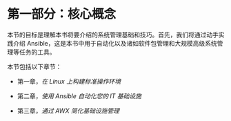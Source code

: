 # 第一部分：核心概念

本节的目标是理解本书将要介绍的系统管理基础和技巧。首先，我们将通过动手实践介绍 Ansible，这是本书中用于自动化以及诸如软件包管理和大规模高级系统管理等任务的工具。

本节包括以下章节：

+   第一章，*在 Linux 上构建标准操作环境*

+   第二章，*使用 Ansible 自动化您的 IT 基础设施*

+   第三章，*通过 AWX 简化基础设施管理*
